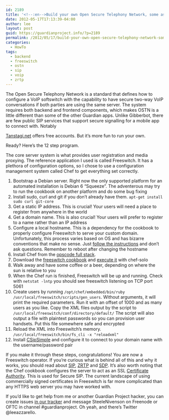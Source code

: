 ```yaml
---
id: 2189
title: '<!--:en-->Build your own Open Secure Telephony Network, some assembly required<!--:-->'
date: 2012-05-17T17:13:39-04:00
author: lee
layout: post
guid: https://guardianproject.info/?p=2189
permalink: /2012/05/17/build-your-own-open-secure-telephony-network-some-assembly-required/
categories:
  - HowTo
tags:
  - backend
  - freeswitch
  - ostn
  - sip
  - voip
  - zrtp
---
```

<!--:en-->The Open Secure Telephony Network is a standard that defines how to configure a VoIP softswitch with the capability to have secure two-way VoIP conversations if both parties are using the same server. The system requires both backend and frontend components, which makes OSTN is a little different than some of the other Guardian apps. Unlike Gibberbot, there are few public SIP services that support secure signalling for a mobile app to connect with. Notably 

[Tanstagi.net](https://tanstagi.net) offers free accounts. But it’s more fun to run your own.

Ready? Here’s the 12 step program.

The core server system is what provides user registration and media proxying. The reference application I used is called Freeswitch. It has a plethora of configuration options, so I chose to use a configuration management system called Chef to get everything set correctly.

  1. Bootstrap a Debian server. Right now the only supported platform for an automated installation is Debian 6 “Squeeze”. The adventerous may try to run the cookbook on another platform and do some bug fixing
  2. Install sudo, curl and git if you don’t already have them. `apt-get install sudo curl git-core`
  3. Get a static IP address. This is crucial! Your users will need a place to register from anywhere in the world
  4. Get a domain name. This is also crucial! Your users will prefer to register to a name rather than an IP address
  5. Configure a local hostname. This is a dependency for the cookbook to properly configure Freeswitch to serve your custom domain. Unfortunately, this process varies based on OS and has bizarre conventions that make no sense. Just [follow the instructions](http://serverfault.com/questions/331936/setting-the-hostname-fqdn-or-short-name) and don’t ask questions. Remember to reboot after changing the hostname
  6. Install Chef from the [opscode full stack](http://www.opscode.com/chef/install/).
  7. Download the [freeswitch cookbook](https://github.com/lazzarello/chef-twelvetone) and [execute it](https://github.com/lazzarello/chef-twelvetone/tree/master/cookbooks/freeswitch) with chef-solo
  8. Walk away and have some coffee or a beer, depending on where the sun is relative to you
  9. When the Chef run is finished, Freeswitch will be up and running. Check with `netstat -lntp` you should see freeswitch listening on TCP port 5061
 10. Create users by running `/opt/chef/embedded/bin/ruby /usr/local/freeswitch/scripts/gen_users`. Without arguments, it will print the required parameters. Run it with an offset of 1000 and as many users as you like. Copy the XML files output by the script to `/usr/local/freeswitch/conf/directory/default/` The script will also output a file with plaintext passwords so you can provision user handsets. Put this file somewhere safe and encrypted
 11. Reload the XML into Freeswitch’s memory. `/usr/local/freeswitch/bin/fs_cli -x "reloadxml"`
 12. Install [CSipSimple](http://nightlies.csipsimple.com/trunk/) and configure it to connect to your domain name with the username/password pair

If you make it through these steps, congratulations! You are now a Freeswitch operator. If you’re curious what is behind all of this and why it works, you should read about [SIP](https://en.wikipedia.org/wiki/Session_Initiation_Protocol), [ZRTP](https://en.wikipedia.org/wiki/ZRTP) and [SDP](https://en.wikipedia.org/wiki/Session_Description_Protocol). It’s also worth noting that the Chef cookbook configures the server to act as an SSL [Certificate Authority](https://en.wikipedia.org/wiki/Certificate_authority). This is used for Secure SIP. The current landscape of using commercially signed certificates in Freeswitch is far more complicated than any HTTPS web server you may have worked with.

If you’d like to get help from me or another Guardian Project hacker, you can create issues [in our tracker](https://dev.guardianproject.info/projects/ostn) and message SteeleNivenson on Freenode or OFTC in channel #guardianproject. Oh yeah, and there’s Twitter @leeazzarello.<!--:-->